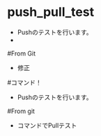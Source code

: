 # push_pull_test
- Pushのテストを行います。
- 
#From Git
- 修正

#コマンド！
- Pushのテストを行います。

#From git
- コマンドでPullテスト
